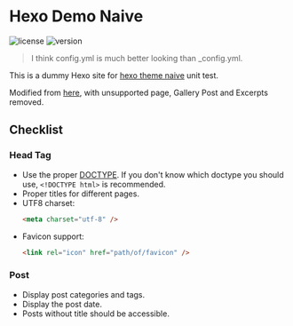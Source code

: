 # Hexo Demo Naive

![license](https://img.shields.io/github/license/Chenrt-ggx/HexoDemoNaive)
![version](https://img.shields.io/github/package-json/v/Chenrt-ggx/HexoDemoNaive)

> I think config.yml is much better looking than \_config.yml.

This is a dummy Hexo site for [hexo theme naive](https://github.com/Chenrt-ggx/HexoThemeNaive) unit test.

Modified from [here](https://github.com/hexojs/hexo-theme-unit-test), with unsupported page, Gallery Post and Excerpts removed.

## Checklist

### Head Tag

- Use the proper [DOCTYPE](https://en.wikipedia.org/wiki/Document_Type_Declaration).
  If you don't know which doctype you should use, `<!DOCTYPE html>` is recommended.
- Proper titles for different pages.
- UTF8 charset:
  ```html
  <meta charset="utf-8" />
  ```
- Favicon support:
  ```html
  <link rel="icon" href="path/of/favicon" />
  ```

### Post

- Display post categories and tags.
- Display the post date.
- Posts without title should be accessible.

